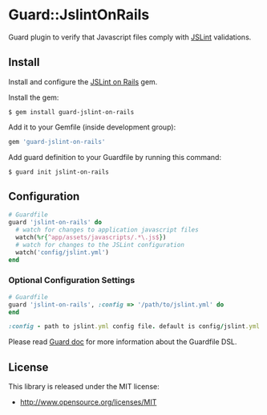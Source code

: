 Guard::JslintOnRails 
=============

Guard plugin to verify that Javascript files comply with [JSLint](http://www.jslint.com/) validations.


Install
-------

Install and configure the [JSLint on Rails](https://github.com/psionides/jslint_on_rails) gem.

Install the gem:

    $ gem install guard-jslint-on-rails

Add it to your Gemfile (inside development group):

``` ruby
gem 'guard-jslint-on-rails'
```

Add guard definition to your Guardfile by running this command:

    $ guard init jslint-on-rails

Configuration
-------------

``` ruby
# Guardfile
guard 'jslint-on-rails' do
  # watch for changes to application javascript files
  watch(%r{^app/assets/javascripts/.*\.js$})
  # watch for changes to the JSLint configuration
  watch('config/jslint.yml')
end
```

### Optional Configuration Settings

```ruby
# Guardfile
guard 'jslint-on-rails', :config => '/path/to/jslint.yml' do
end

:config - path to jslint.yml config file. default is config/jslint.yml
```

Please read [Guard doc](https://github.com/guard/guard#readme) for more information about the Guardfile DSL.

## License

This library is released under the MIT license:

* http://www.opensource.org/licenses/MIT
